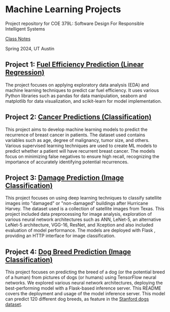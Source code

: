 # Machine Learning Projects
Project repository for COE 379L: Software Design For Responsible Intelligent Systems

[Class Notes](https://coe-379l-sp24.readthedocs.io/en/latest/index.html)

Spring 2024, UT Austin

## Project 1: [Fuel Efficiency Prediction (Linear Regression)](https://github.com/jthet/machine-learning-projects/tree/main/linear-regression-ML)

The project focuses on applying exploratory data analysis (EDA) and machine learning techniques to predict car fuel efficiency. It uses various Python libraries such as pandas for data manipulation, seaborn and matplotlib for data visualization, and scikit-learn for model implementation.

## Project 2: [Cancer Predictions (Classification)](https://github.com/jthet/machine-learning-projects/tree/main/cancer-prediction-ML)

This project aims to develop machine learning models to predict the recurrence of breast cancer in patients. The dataset used contains variables such as age, degree of malignancy, tumor size, and others. Various supervised learning techniques are used to create ML models to predict whether a patient will have recurrent breast cancer. The models focus on minimizing false negatives to ensure high recall, recognizing the importance of accurately identifying potential recurrences.


## Project 3: [Damage Prediction (Image Classification)](https://github.com/jthet/machine-learning-projects/tree/main/hurricane-nueralNet)
This project focuses on using deep learning techniques to classify satellite images into "damaged" or "non-damaged" buildings after Hurricane Harvey. The dataset used is a collection of satellite images from Texas. This project included data preprocessing for image analysis, exploration of various neural network architectures such as ANN, LeNet-5, an alternative LeNet-5 architecture, VGG-16, ResNet, and Xception and also included evaluation of model performance. The models are deployed with Flask , providing an HTTP interface for image classification.

## Project 4: [Dog Breed Prediction (Image Classification)](https://github.com/jthet/machine-learning-projects/tree/main/dog-breed-prediction)
This project focuses on predicting the breed of a dog (or the potential breed of a human) from pictures of dogs (or humans) using TensorFlow neural networks. We explored various neural network architectures, deploying the best-performing model with a Flask-based inference server. This README covers the deployment and usage of the model inference server. This model can predict 120 different dog breeds, as feature in the [Stanford dogs dataset](http://vision.stanford.edu/aditya86/ImageNetDogs/).


